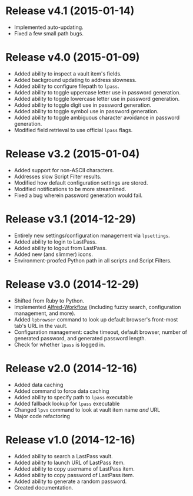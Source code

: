 # Release v4.1 (2015-01-14)

* Implemented auto-updating.
* Fixed a few small path bugs.

# Release v4.0 (2015-01-09)

* Added ability to inspect a vault item's fields.
* Added background updating to address slowness.
* Added ability to configure filepath to `lpass`.
* Added ability to toggle uppercase letter use in password generation.
* Added ability to toggle lowercase letter use in password generation.
* Added ability to toggle digit use in password generation.
* Added ability to toggle symbol use in password generation.
* Added ability to toggle ambiguous character avoidance in password generation.
* Modified field retrieval to use official `lpass` flags.

# Release v3.2 (2015-01-04)

* Added support for non-ASCII characters.
* Addresses slow Script Filter results.
* Modified how default configuration settings are stored.
* Modified notifications to be more streamlined.
* Fixed a bug wherein password generation would fail.

# Release v3.1 (2014-12-29)

* Entirely new settings/configuration management via `lpsettings`.
* Added ability to login to LastPass.
* Added ability to logout from LastPass.
* Added new (and slimmer) icons.
* Environment-proofed Python path in all scripts and Script Filters.

# Release v3.0 (2014-12-29)

* Shifted from Ruby to Python.
* Implemented [Alfred-Workflow](https://github.com/deanishe/alfred-workflow) (including fuzzy search, configuration management, and more).
* Added `lpbrowser` command to look up default browser's front-most tab's URL in the vault.
* Configuration management: cache timeout, default browser, number of generated password, and generated password length.
* Check for whether `lpass` is logged in.

# Release v2.0 (2014-12-16)

* Added data caching
* Added command to force data caching
* Added ability to specify path to `lpass` executable
* Added fallback lookup for `lpass` executable
* Changed `lpvs` command to look at vault item name *and* URL
* Major code refactoring

# Release v1.0 (2014-12-16)

* Added ability to search a LastPass vault.
* Added ability to launch URL of LastPass item.
* Added ability to copy username of LastPass item.
* Added ability to copy password of LastPass item.
* Added ability to generate a random password.
* Created documentation.

